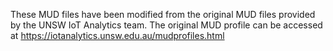 These MUD files have been modified from the original MUD files provided by the UNSW IoT Analytics team.
The original MUD profile can be accessed at https://iotanalytics.unsw.edu.au/mudprofiles.html
